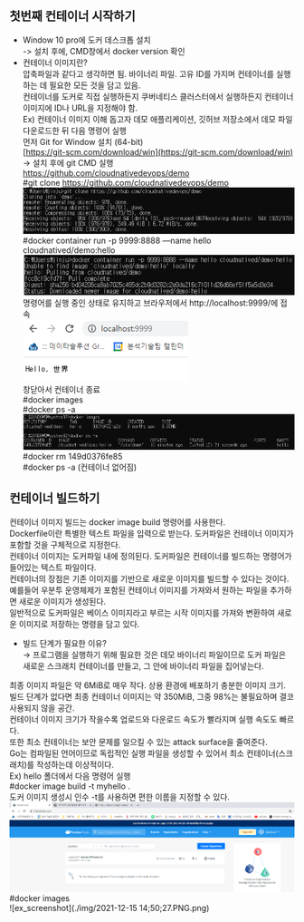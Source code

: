 ## 첫번째 컨테이너 시작하기
- Window 10 pro에 도커 데스크톱 설치  
-> 설치 후에, CMD창에서 docker version 확인
- 컨테이너 이미지란?  
압축파일과 같다고 생각하면 됨. 바이너리 파일. 고유 ID를 가지며 컨테이너를 실행하는 데 필요한 모든 것을 담고 있음.  
컨테이너를 도커로 직접 실행하든지 쿠버네티스 클러스터에서 실행하든지 컨테이너 이미지에 ID나 URL을 지정해야 함.  
Ex) 컨테이너 이미지 이해 돕고자 데모 애플리케이션, 깃허브 저장소에서 데모 파일 다운로드한 뒤 다음 명령어 실행  
먼저 Git for Window 설치 (64-bit)  
[https://git-scm.com/download/win](https://git-scm.com/download/win)  
→ 설치 후에 git CMD 실행  
https://github.com/cloudnativedevops/demo  
#git clone https://github.com/cloudnativedevops/demo
![ex_screenshot](./img/Untitled.png)  
#docker container run -p 9999:8888 —name hello cloudnatived/demo:hello  
![ex_screenshot](./img/Untitled(1).png)  
명령어를 실행 중인 상태로 유지하고 브라우저에서 http://localhost:9999/에 접속   
![ex_screenshot](./img/Untitled(2).png)  
창닫아서 컨테이너 종료  
#docker images  
#docker ps -a
![ex_screenshot](./img/Untitled(3).png)  
#docker rm 149d0376fe85  
#docker ps -a (컨테이너 없어짐)  

## 컨테이너 빌드하기  
컨테이너 이미지 빌드는 docker image build 명령어를 사용한다.  
Dockerfile이란 특별한 텍스트 파일을 입력으로 받는다. 도커파일은 컨테이너 이미지가 포함할 것을 구체적으로 지정한다.  
컨테이너 이미지는 도커파일 내에 정의된다. 도커파일은 컨테이너를 빌드하는 명령어가 들어있는 텍스트 파일이다.  
컨테이너의 장점은 기존 이미지를 기반으로 새로운 이미지를 빌드할 수 있다는 것이다. 예를들어 우분투 운영체제가 포함된 컨테이너 이미지를 가져와서 원하는 파일을 추가하면 새로운 이미지가 생성된다.  
일반적으로 도커파일은 베이스 이미지라고 부르는 시작 이미지를 가져와 변환하여 새로운 이미지로 저장하는 명령을 담고 있다.  
- 빌드 단계가  필요한 이유?  
→  프로그램을 실행하기 위해 필요한 것은 데모 바이너리 파일이므로 도커 파일은 새로운 스크래치 컨테이너를 만들고, 그 안에 바이너리 파일을 집어넣는다.  

최종 이미지 파일은 약 6MiB로 매우 작다. 상용 환경에 배포하기 충분한 이미지 크기.  
빌드 단계가 없다면 최종 컨테이너 이미지는 약 350MiB, 그중 98%는 불필요하며 결코 사용되지 않을 공간.  
컨테이너 이미지 크기가 작을수록 업로드와 다운로드 속도가 빨라지며 실행 속도도 빠르다.  
또한 최소 컨테이너는 보안 문제를 일으킬 수 있는 attack surface을 줄여준다.   
Go는 컴파일된 언어이므로 독립적인 실행 파일을 생성할 수 있어서 최소 컨테이너(스크래치)를 작성하는데 이상적이다.  
Ex) hello 폴더에서 다음 명령어 실행  
#docker image build -t myhello .  
도커 이미지 생성시 인수 -t를 사용하면 편한 이름을 지정할 수 있다.  
![ex_screenshot](./img/Untitled(4).png)  
#docker images  
![ex_screenshot](./img/2021-12-15 14;50;27.PNG.png)  

